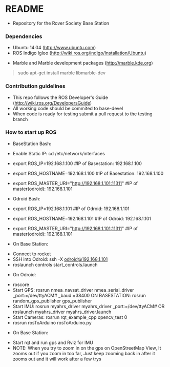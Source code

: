 # README #

* Repository for the Rover Society Base Station

### Dependencies ###

* Ubuntu 14.04 (http://www.ubuntu.com)
* ROS Indigo Igloo (http://wiki.ros.org/indigo/Installation/Ubuntu)
+ Marble and Marble development packages (http://marble.kde.org) 
> sudo apt-get install marble libmarble-dev


### Contribution guidelines ###

* This repo follows the ROS Developer's Guide (http://wiki.ros.org/DevelopersGuide)
* All working code should be commited to base-devel
* When code is ready for testing submit a pull request to the testing branch

### How to start up ROS ###
* BaseStation Bash:
* Enable Static IP: cd /etc/network/interfaces
* export ROS_IP=192.168.1.100				#IP of Basestation: 192.168.1.100
* export ROS_HOSTNAME=192.168.1.100			#IP of Basestation: 192.168.1.100
* export ROS_MASTER_URI="http://192.168.1.101:11311"	#IP of master(odroid): 192.168.1.101

* Odroid Bash:
* export ROS_IP=192.168.1.101				#IP of Odroid: 192.168.1.101
* export ROS_HOSTNAME=192.168.1.101			#IP of Odroid: 192.168.1.101
* export ROS_MASTER_URI="http://192.168.1.101:11311"	#IP of master(odroid): 192.168.1.101

* On Base Station:
 - Connect to rocket
 - SSH into Odroid: ssh -X odroid@192.168.1.101 
 - roslaunch controls start_controls.launch

* On Odroid: 
 - roscore
 - Start GPS: 
   rosrun nmea_navsat_driver nmea_serial_driver _port:=/dev/ttyACM# _baud:=38400
   ON BASESTATION: rosrun random_gps_publisher gps_publisher
 - Start IMU:
   rosrun myahrs_driver myahrs_driver _port:=/dev/ttyACM#    OR
   roslaunch myahrs_driver myahrs_driver.launch
 - Start Cameras:
   rosrun rqt_example_cpp opencv_test 0
 - rosrun rosToArduino rosToArduino.py

* On Base Station:
 - Start rqt and run gps and Rviz for IMU 
 - NOTE: When you try to zoom in on the gps on OpenStreetMap View, It zooms out if you zoom in too far,
   Just keep zooming back in after it zooms out and it will work after a few trys


